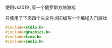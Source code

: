 使用vs2019 ,写一个俄罗斯方块游戏

只使用了下面四个头文件,纯C编写一个编程入门游戏
```c
#include<stdio.h>
#include<graphics.h>
#include<time.h>
#include<conio.h>
```
